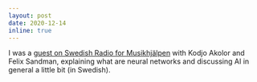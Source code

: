 ```yaml
---
layout: post
date: 2020-12-14
inline: true
---
```


I was a [guest on Swedish Radio for Musikhjälpen](https://sverigesradio.se/avsnitt/1620209) with Kodjo Akolor and Felix Sandman, explaining what are neural networks and discussing AI in general a little bit (in Swedish).
